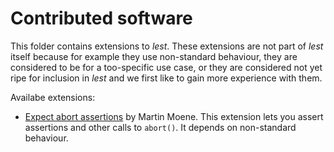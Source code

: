 Contributed software
====================

This folder contains extensions to *lest*. These extensions are not part of *lest* itself because for example they use non-standard behaviour, they  are considered to be for a too-specific use case, or they are considered not yet ripe for inclusion in *lest* and we first like to gain more experience with them.

Availabe extensions:
- [Expect abort assertions](lest_expect_abort/Readme.md) by Martin Moene.
This extension lets you assert assertions and other calls to `abort()`. 
It depends on non-standard behaviour.

